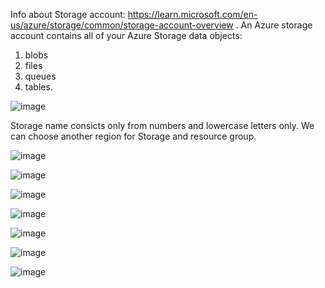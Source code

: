 Info about Storage account: https://learn.microsoft.com/en-us/azure/storage/common/storage-account-overview .
An Azure storage account contains all of your Azure Storage data objects: 
1. blobs
2. files 
3. queues 
4. tables.

![image](https://github.com/olga12401/data-projects/assets/86374953/e677f609-19a3-4583-a807-5550c998efc7)       

Storage name consicts only from numbers and lowercase letters only.
We can choose another region for Storage and resource group. 

![image](https://github.com/olga12401/data-projects/assets/86374953/99e43894-61e3-4631-8049-87610c3ea45e)


![image](https://github.com/olga12401/data-projects/assets/86374953/fa17c296-3bad-420d-86a3-af992b87fbdc)


![image](https://github.com/olga12401/data-projects/assets/86374953/4151fdcd-847a-4e1b-b425-6e6c6153673e)


![image](https://github.com/olga12401/data-projects/assets/86374953/c2bec190-57f3-4e8c-ae6e-285469dd2bfd)


![image](https://github.com/olga12401/data-projects/assets/86374953/df103134-9fb3-4e1c-9b7d-0b5c79a60c78)


![image](https://github.com/olga12401/data-projects/assets/86374953/aebfd9da-03d4-4df4-ae47-5773047658ea)


![image](https://github.com/olga12401/data-projects/assets/86374953/60728e02-f5cb-4a74-a86e-3da35a7512da)
